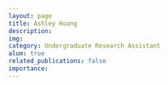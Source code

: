 ```yaml
---
layout: page
title: Ashley Hoang
description: 
img: 
category: Undergraduate Research Assistant
alum: true
related_publications: false
importance:
---
```




